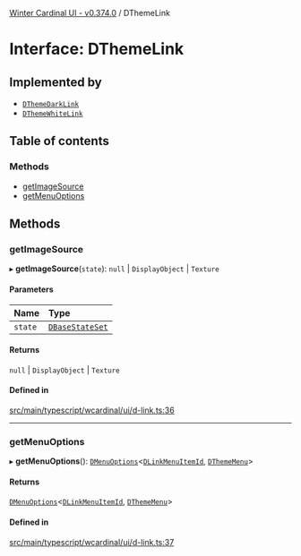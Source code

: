 [Winter Cardinal UI - v0.374.0](../index.md) / DThemeLink

# Interface: DThemeLink

## Implemented by

- [`DThemeDarkLink`](../classes/DThemeDarkLink.md)
- [`DThemeWhiteLink`](../classes/DThemeWhiteLink.md)

## Table of contents

### Methods

- [getImageSource](DThemeLink.md#getimagesource)
- [getMenuOptions](DThemeLink.md#getmenuoptions)

## Methods

### getImageSource

▸ **getImageSource**(`state`): ``null`` \| `DisplayObject` \| `Texture`

#### Parameters

| Name | Type |
| :------ | :------ |
| `state` | [`DBaseStateSet`](DBaseStateSet.md) |

#### Returns

``null`` \| `DisplayObject` \| `Texture`

#### Defined in

[src/main/typescript/wcardinal/ui/d-link.ts:36](https://github.com/winter-cardinal/winter-cardinal-ui/blob/v0.310.1/src/main/typescript/wcardinal/ui/d-link.ts#L36)

___

### getMenuOptions

▸ **getMenuOptions**(): [`DMenuOptions`](DMenuOptions.md)\<[`DLinkMenuItemId`](../index.md#dlinkmenuitemid-1), [`DThemeMenu`](DThemeMenu.md)\>

#### Returns

[`DMenuOptions`](DMenuOptions.md)\<[`DLinkMenuItemId`](../index.md#dlinkmenuitemid-1), [`DThemeMenu`](DThemeMenu.md)\>

#### Defined in

[src/main/typescript/wcardinal/ui/d-link.ts:37](https://github.com/winter-cardinal/winter-cardinal-ui/blob/v0.310.1/src/main/typescript/wcardinal/ui/d-link.ts#L37)
